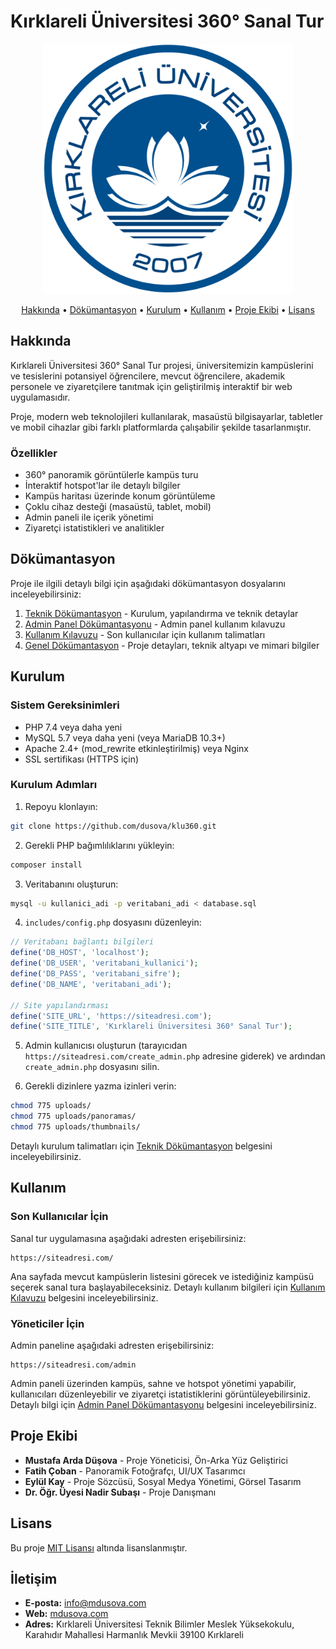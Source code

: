 # Kırklareli Üniversitesi 360° Sanal Tur

<p align="center">
  <img src="logo.png" alt="Kırklareli Üniversitesi 360° Sanal Tur Logo" width="400"/>
</p>

<p align="center">
  <a href="#hakkında">Hakkında</a> •
  <a href="#dökümantasyon">Dökümantasyon</a> •
  <a href="#kurulum">Kurulum</a> •
  <a href="#kullanım">Kullanım</a> •
  <a href="#proje-ekibi">Proje Ekibi</a> •
  <a href="#lisans">Lisans</a>
</p>

## Hakkında

Kırklareli Üniversitesi 360° Sanal Tur projesi, üniversitemizin kampüslerini ve tesislerini potansiyel öğrencilere, mevcut öğrencilere, akademik personele ve ziyaretçilere tanıtmak için geliştirilmiş interaktif bir web uygulamasıdır. 

Proje, modern web teknolojileri kullanılarak, masaüstü bilgisayarlar, tabletler ve mobil cihazlar gibi farklı platformlarda çalışabilir şekilde tasarlanmıştır.

### Özellikler

- 360° panoramik görüntülerle kampüs turu
- İnteraktif hotspot'lar ile detaylı bilgiler
- Kampüs haritası üzerinde konum görüntüleme
- Çoklu cihaz desteği (masaüstü, tablet, mobil)
- Admin paneli ile içerik yönetimi
- Ziyaretçi istatistikleri ve analitikler

## Dökümantasyon

Proje ile ilgili detaylı bilgi için aşağıdaki dökümantasyon dosyalarını inceleyebilirsiniz:

1. [Teknik Dökümantasyon](technicDoc.md) - Kurulum, yapılandırma ve teknik detaylar
2. [Admin Panel Dökümantasyonu](adminPanelDoc.md) - Admin panel kullanım kılavuzu
3. [Kullanım Kılavuzu](userGuide.md) - Son kullanıcılar için kullanım talimatları
4. [Genel Dökümantasyon](generalDoc.md) - Proje detayları, teknik altyapı ve mimari bilgiler

## Kurulum

### Sistem Gereksinimleri

- PHP 7.4 veya daha yeni
- MySQL 5.7 veya daha yeni (veya MariaDB 10.3+)
- Apache 2.4+ (mod_rewrite etkinleştirilmiş) veya Nginx
- SSL sertifikası (HTTPS için)

### Kurulum Adımları

1. Repoyu klonlayın:
```bash
git clone https://github.com/dusova/klu360.git
```

2. Gerekli PHP bağımlılıklarını yükleyin:
```bash
composer install
```

3. Veritabanını oluşturun:
```bash
mysql -u kullanici_adi -p veritabani_adi < database.sql
```

4. `includes/config.php` dosyasını düzenleyin:
```php
// Veritabanı bağlantı bilgileri
define('DB_HOST', 'localhost');
define('DB_USER', 'veritabani_kullanici');
define('DB_PASS', 'veritabani_sifre');
define('DB_NAME', 'veritabani_adi');

// Site yapılandırması
define('SITE_URL', 'https://siteadresi.com');
define('SITE_TITLE', 'Kırklareli Üniversitesi 360° Sanal Tur');
```

5. Admin kullanıcısı oluşturun (tarayıcıdan `https://siteadresi.com/create_admin.php` adresine giderek) ve ardından `create_admin.php` dosyasını silin.

6. Gerekli dizinlere yazma izinleri verin:
```bash
chmod 775 uploads/
chmod 775 uploads/panoramas/
chmod 775 uploads/thumbnails/
```

Detaylı kurulum talimatları için [Teknik Dökümantasyon](technicDoc.md) belgesini inceleyebilirsiniz.

## Kullanım

### Son Kullanıcılar İçin

Sanal tur uygulamasına aşağıdaki adresten erişebilirsiniz:
```
https://siteadresi.com/
```

Ana sayfada mevcut kampüslerin listesini görecek ve istediğiniz kampüsü seçerek sanal tura başlayabileceksiniz. Detaylı kullanım bilgileri için [Kullanım Kılavuzu](userGuide.md) belgesini inceleyebilirsiniz.

### Yöneticiler İçin

Admin paneline aşağıdaki adresten erişebilirsiniz:
```
https://siteadresi.com/admin
```

Admin paneli üzerinden kampüs, sahne ve hotspot yönetimi yapabilir, kullanıcıları düzenleyebilir ve ziyaretçi istatistiklerini görüntüleyebilirsiniz. Detaylı bilgi için [Admin Panel Dökümantasyonu](adminPanelDoc.md) belgesini inceleyebilirsiniz.

## Proje Ekibi

- **Mustafa Arda Düşova** - Proje Yöneticisi, Ön-Arka Yüz Geliştirici
- **Fatih Çoban** - Panoramik Fotoğrafçı, UI/UX Tasarımcı
- **Eylül Kay** - Proje Sözcüsü, Sosyal Medya Yönetimi, Görsel Tasarım
- **Dr. Öğr. Üyesi Nadir Subaşı** - Proje Danışmanı

## Lisans

Bu proje [MIT Lisansı](LICENSE) altında lisanslanmıştır.

## İletişim

- **E-posta:** [info@mdusova.com](mailto:info@mdusova.com)
- **Web:** [mdusova.com](https://mdusova.com/)
- **Adres:** Kırklareli Üniversitesi Teknik Bilimler Meslek Yüksekokulu, Karahıdır Mahallesi Harmanlık Mevkii 39100 Kırklareli
